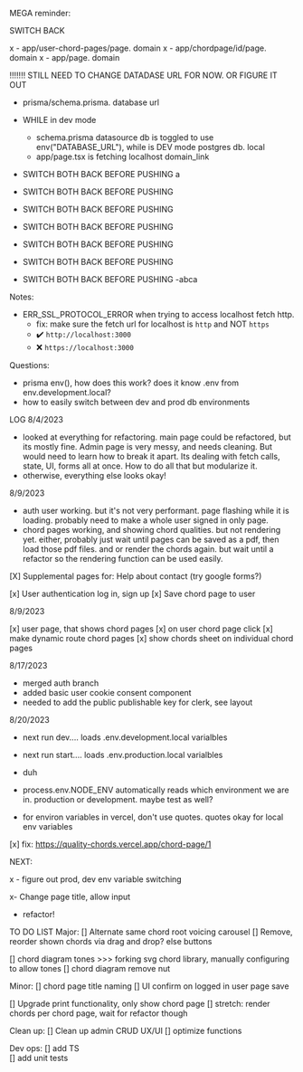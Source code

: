 MEGA reminder:

SWITCH BACK

x - app/user-chord-pages/page. domain
x - app/chordpage/id/page. domain
x - app/page. domain

!!!!!!! STILL NEED TO CHANGE DATADASE URL FOR NOW. OR FIGURE IT OUT

- prisma/schema.prisma. database url

- WHILE in dev mode
  - schema.prisma datasource db is toggled to use env("DATABASE_URL"), while is DEV mode postgres db. local
  - app/page.tsx is fetching localhost domain_link
- SWITCH BOTH BACK BEFORE PUSHING a
- SWITCH BOTH BACK BEFORE PUSHING
- SWITCH BOTH BACK BEFORE PUSHING
- SWITCH BOTH BACK BEFORE PUSHING
- SWITCH BOTH BACK BEFORE PUSHING
- SWITCH BOTH BACK BEFORE PUSHING
- SWITCH BOTH BACK BEFORE PUSHING
  -abca

Notes:

- ERR_SSL_PROTOCOL_ERROR when trying to access localhost fetch http.
  - fix: make sure the fetch url for localhost is `http` and NOT `https`
  - ✔️ `http://localhost:3000`
  - ❌ `https://localhost:3000`

Questions:

- prisma env(), how does this work? does it know .env from env.development.local?
- how to easily switch between dev and prod db environments

LOG
8/4/2023

- looked at everything for refactoring. main page could be refactored, but its mostly fine. Admin page is very messy, and needs cleaning. But would need to learn how to break it apart. Its dealing with fetch calls, state, UI, forms all at once. How to do all that but modularize it.
- otherwise, everything else looks okay!

8/9/2023

- auth user working. but it's not very performant. page flashing while it is loading. probably need to make a whole user signed in only page.
- chord pages working, and showing chord qualities. but not rendering yet. either, probably just wait until pages can be saved as a pdf, then load those pdf files. and or render the chords again. but wait until a refactor so the rendering function can be used easily.

[X] Supplemental pages for: Help about contact (try google forms?)

[x] User authentication log in, sign up
[x] Save chord page to user

8/9/2023

[x] user page, that shows chord pages
[x] on user chord page click
[x] make dynamic route chord pages
[x] show chords sheet on individual chord pages

8/17/2023

- merged auth branch
- added basic user cookie consent component
- needed to add the public publishable key for clerk, see layout

8/20/2023

- next run dev.... loads .env.development.local varialbles
- next run start.... loads .env.production.local varialbles
- duh
- process.env.NODE_ENV automatically reads which environment we are in. production or development. maybe test as well?

- for environ variables in vercel, don't use quotes. quotes okay for local env variables

[x] fix: https://quality-chords.vercel.app/chord-page/1

NEXT:

x - figure out prod, dev env variable switching

x- Change page title, allow input

- refactor!

TO DO LIST
Major:
[] Alternate same chord root voicing carousel
[] Remove, reorder shown chords via drag and drop? else buttons

[] chord diagram tones >>> forking svg chord library, manually configuring to allow tones
[] chord diagram remove nut

Minor:
[] chord page title naming
[] UI confirm on logged in user page save

[] Upgrade print functionality, only show chord page
[] stretch: render chords per chord page, wait for refactor though

Clean up:
[] Clean up admin CRUD UX/UI
[] optimize functions

Dev ops:
[] add TS  
[] add unit tests
